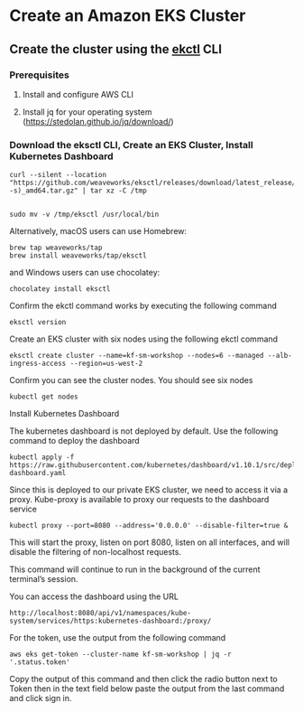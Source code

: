 # Create an Amazon EKS Cluster

## Create the cluster using the [ekctl](https://eksctl.io/) CLI

### Prerequisites

1. Install and configure AWS CLI 

2. Install jq for your operating system
(https://stedolan.github.io/jq/download/)



### Download the eksctl CLI, Create an EKS Cluster, Install Kubernetes Dashboard

``` 
curl --silent --location "https://github.com/weaveworks/eksctl/releases/download/latest_release/eksctl_$(uname -s)_amd64.tar.gz" | tar xz -C /tmp


sudo mv -v /tmp/eksctl /usr/local/bin

```

Alternatively, macOS users can use Homebrew:

```
brew tap weaveworks/tap
brew install weaveworks/tap/eksctl
```
and Windows users can use chocolatey:

```
chocolatey install eksctl
```

Confirm the ekctl command works by executing the following command

```
eksctl version
```

Create an EKS cluster with six nodes using the following ekctl command

```
eksctl create cluster --name=kf-sm-workshop --nodes=6 --managed --alb-ingress-access --region=us-west-2
```

Confirm you can see the cluster nodes. You should see six nodes

```
kubectl get nodes

```
Install Kubernetes Dashboard

The kubernetes dashboard is not deployed by default. Use the following command to deploy the dashboard

```
kubectl apply -f https://raw.githubusercontent.com/kubernetes/dashboard/v1.10.1/src/deploy/recommended/kubernetes-dashboard.yaml

```
Since this is deployed to our private EKS cluster, we need to access it via a proxy. Kube-proxy is available to proxy our requests to the dashboard service

```
kubectl proxy --port=8080 --address='0.0.0.0' --disable-filter=true &

```

This will start the proxy, listen on port 8080, listen on all interfaces, and will disable the filtering of non-localhost requests.

This command will continue to run in the background of the current terminal’s session.

You can access the dashboard using the URL

```
http://localhost:8080/api/v1/namespaces/kube-system/services/https:kubernetes-dashboard:/proxy/

```

For the token, use the output from the following command 

```
aws eks get-token --cluster-name kf-sm-workshop | jq -r '.status.token'

```

Copy the output of this command and then click the radio button next to Token then in the text field below paste the output from the last command and click sign in.




  



